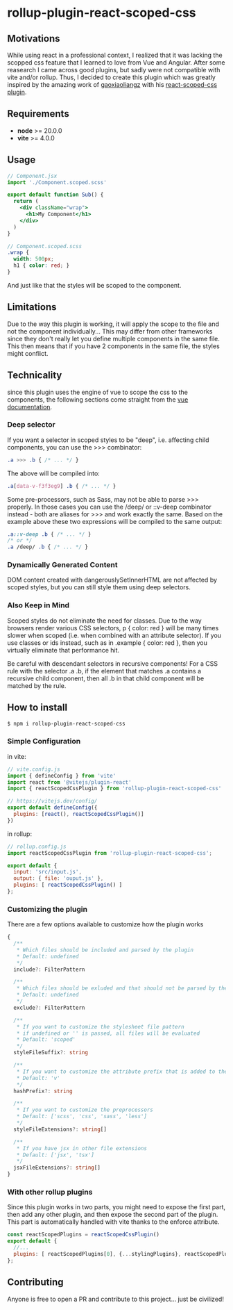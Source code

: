 # rollup-plugin-react-scoped-css

## Motivations
While using react in a professional context, I realized that it was lacking the scopped css feature that I learned to love from Vue and Angular. After some reasearch I came across good plugins, but sadly were not compatible with vite and/or rollup. Thus, I decided to create this plugin which was greatly inspired by the amazing work of [gaoxiaoliangz](https://github.com/gaoxiaoliangz) with his [react-scoped-css plugin](https://github.com/gaoxiaoliangz/react-scoped-css).

## Requirements
+ **node** >= 20.0.0  
+ **vite** >= 4.0.0

## Usage

```jsx
// Component.jsx
import './Component.scoped.scss'

export default function Sub() {
  return (
    <div className="wrap">
      <h1>My Component</h1>
    </div>
  )
}
```

```scss
// Component.scoped.scss
.wrap {
  width: 500px;
  h1 { color: red; }
}
```
And just like that the styles will be scoped to the component.

## Limitations
Due to the way this plugin is working, it will apply the scope to the file and not the component individually... This may differ from other frameworks since they don't really let you define multiple components in the same file. This then means that if you have 2 components in the same file, the styles might conflict.

## Technicality
since this plugin uses the engine of vue to scope the css to the components, the following sections come straight from the [vue documentation](https://vue-loader.vuejs.org/guide/scoped-css.html#deep-selectors).

### Deep selector
If you want a selector in scoped styles to be "deep", i.e. affecting child components, you can use the >>> combinator:
```css
.a >>> .b { /* ... */ }
```
The above will be compiled into:
```css
.a[data-v-f3f3eg9] .b { /* ... */ }
```
Some pre-processors, such as Sass, may not be able to parse >>> properly. In those cases you can use the /deep/ or ::v-deep combinator instead - both are aliases for >>> and work exactly the same. Based on the example above these two expressions will be compiled to the same output:
```scss
.a::v-deep .b { /* ... */ }
/* or */
.a /deep/ .b { /* ... */ }
```
### Dynamically Generated Content
DOM content created with dangerouslySetInnerHTML are not affected by scoped styles, but you can still style them using deep selectors.

### Also Keep in Mind
Scoped styles do not eliminate the need for classes. Due to the way browsers render various CSS selectors, p { color: red } will be many times slower when scoped (i.e. when combined with an attribute selector). If you use classes or ids instead, such as in .example { color: red }, then you virtually eliminate that performance hit.

Be careful with descendant selectors in recursive components! For a CSS rule with the selector .a .b, if the element that matches .a contains a recursive child component, then all .b in that child component will be matched by the rule.

## How to install

```sh
$ npm i rollup-plugin-react-scoped-css
```

### Simple Configuration

in vite:
```js
// vite.config.js
import { defineConfig } from 'vite'
import react from '@vitejs/plugin-react'
import { reactScopedCssPlugin } from 'rollup-plugin-react-scoped-css'

// https://vitejs.dev/config/
export default defineConfig({
  plugins: [react(), reactScopedCssPlugin()]
})
```

in rollup:
```js
// rollup.config.js
import reactScopedCssPlugin from 'rollup-plugin-react-scoped-css';

export default {
  input: 'src/input.js',
  output: { file: 'ouput.js' },
  plugins: [ reactScopedCssPlugin() ]
};
```

### Customizing the plugin
There are a few options available to customize how the plugin works
```ts
{
  /**
   * Which files should be included and parsed by the plugin
   * Default: undefined
   */
  include?: FilterPattern

  /**
   * Which files should be exluded and that should not be parsed by the plugin
   * Default: undefined
   */
  exclude?: FilterPattern

  /**
   * If you want to customize the stylesheet file pattern
   * if undefined or '' is passed, all files will be evaluated
   * Default: 'scoped'
   */
  styleFileSuffix?: string

  /**
   * If you want to customize the attribute prefix that is added to the jsx elements
   * Default: 'v'
   */
  hashPrefix?: string

  /**
   * If you want to customize the preprocessors
   * Default: ['scss', 'css', 'sass', 'less']
   */
  styleFileExtensions?: string[]

  /**
   * If you have jsx in other file extensions
   * Default: ['jsx', 'tsx']
   */
  jsxFileExtensions?: string[]
}
```

### With other rollup plugins
Since this plugin works in two parts, you might need to expose the first part, then add any other plugin, and then expose the second part of the plugin. This part is automatically handled with vite thanks to the enforce attribute.

```js
const reactScopedPlugins = reactScopedCssPlugin()
export default {
  //...
  plugins: [ reactScopedPlugins[0], {...stylingPlugins}, reactScopedPlugins[1] ]
};
```

## Contributing
Anyone is free to open a PR and contribute to this project... just be civilized!